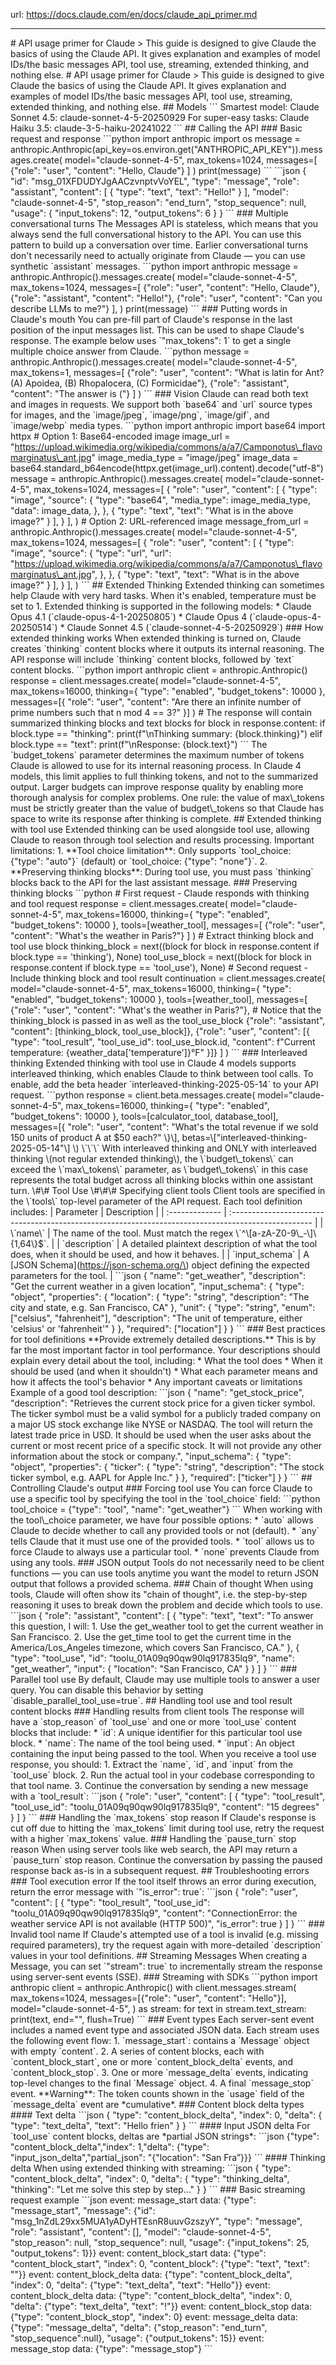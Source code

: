 url: https://docs.claude.com/en/docs/claude_api_primer.md

---

\# API usage primer for Claude > This guide is designed to give Claude the basics of using the Claude API. It gives explanation and examples of model IDs/the basic messages API, tool use, streaming, extended thinking, and nothing else. \# API usage primer for Claude > This guide is designed to give Claude the basics of using the Claude API. It gives explanation and examples of model IDs/the basic messages API, tool use, streaming, extended thinking, and nothing else. \#\# Models \`\`\` Smartest model: Claude Sonnet 4.5: claude-sonnet-4-5-20250929 For super-easy tasks: Claude Haiku 3.5: claude-3-5-haiku-20241022 \`\`\` \#\# Calling the API \#\#\# Basic request and response \`\`\`python import anthropic import os message = anthropic.Anthropic\(api\_key=os.environ.get\("ANTHROPIC\_API\_KEY"\)\).messages.create\( model="claude-sonnet-4-5", max\_tokens=1024, messages=\[ \{"role": "user", "content": "Hello, Claude"\} \] \) print\(message\) \`\`\` \`\`\`json \{ "id": "msg\_01XFDUDYJgAACzvnptvVoYEL", "type": "message", "role": "assistant", "content": \[ \{ "type": "text", "text": "Hello\!" \} \], "model": "claude-sonnet-4-5", "stop\_reason": "end\_turn", "stop\_sequence": null, "usage": \{ "input\_tokens": 12, "output\_tokens": 6 \} \} \`\`\` \#\#\# Multiple conversational turns The Messages API is stateless, which means that you always send the full conversational history to the API. You can use this pattern to build up a conversation over time. Earlier conversational turns don't necessarily need to actually originate from Claude — you can use synthetic \`assistant\` messages. \`\`\`python import anthropic message = anthropic.Anthropic\(\).messages.create\( model="claude-sonnet-4-5", max\_tokens=1024, messages=\[ \{"role": "user", "content": "Hello, Claude"\}, \{"role": "assistant", "content": "Hello\!"\}, \{"role": "user", "content": "Can you describe LLMs to me?"\} \], \) print\(message\) \`\`\` \#\#\# Putting words in Claude's mouth You can pre-fill part of Claude's response in the last position of the input messages list. This can be used to shape Claude's response. The example below uses \`"max\_tokens": 1\` to get a single multiple choice answer from Claude. \`\`\`python message = anthropic.Anthropic\(\).messages.create\( model="claude-sonnet-4-5", max\_tokens=1, messages=\[ \{"role": "user", "content": "What is latin for Ant? \(A\) Apoidea, \(B\) Rhopalocera, \(C\) Formicidae"\}, \{"role": "assistant", "content": "The answer is \("\} \] \) \`\`\` \#\#\# Vision Claude can read both text and images in requests. We support both \`base64\` and \`url\` source types for images, and the \`image/jpeg\`, \`image/png\`, \`image/gif\`, and \`image/webp\` media types. \`\`\`python import anthropic import base64 import httpx \# Option 1: Base64-encoded image image\_url = "https://upload.wikimedia.org/wikipedia/commons/a/a7/Camponotus\_flavomarginatus\_ant.jpg" image\_media\_type = "image/jpeg" image\_data = base64.standard\_b64encode\(httpx.get\(image\_url\).content\).decode\("utf-8"\) message = anthropic.Anthropic\(\).messages.create\( model="claude-sonnet-4-5", max\_tokens=1024, messages=\[ \{ "role": "user", "content": \[ \{ "type": "image", "source": \{ "type": "base64", "media\_type": image\_media\_type, "data": image\_data, \}, \}, \{ "type": "text", "text": "What is in the above image?" \} \], \} \], \) \# Option 2: URL-referenced image message\_from\_url = anthropic.Anthropic\(\).messages.create\( model="claude-sonnet-4-5", max\_tokens=1024, messages=\[ \{ "role": "user", "content": \[ \{ "type": "image", "source": \{ "type": "url", "url": "https://upload.wikimedia.org/wikipedia/commons/a/a7/Camponotus\_flavomarginatus\_ant.jpg", \}, \}, \{ "type": "text", "text": "What is in the above image?" \} \], \} \], \) \`\`\` \#\# Extended Thinking Extended thinking can sometimes help Claude with very hard tasks. When it's enabled, temperature must be set to 1. Extended thinking is supported in the following models: \* Claude Opus 4.1 \(\`claude-opus-4-1-20250805\`\) \* Claude Opus 4 \(\`claude-opus-4-20250514\`\) \* Claude Sonnet 4.5 \(\`claude-sonnet-4-5-20250929\`\) \#\#\# How extended thinking works When extended thinking is turned on, Claude creates \`thinking\` content blocks where it outputs its internal reasoning. The API response will include \`thinking\` content blocks, followed by \`text\` content blocks. \`\`\`python import anthropic client = anthropic.Anthropic\(\) response = client.messages.create\( model="claude-sonnet-4-5", max\_tokens=16000, thinking=\{ "type": "enabled", "budget\_tokens": 10000 \}, messages=\[\{ "role": "user", "content": "Are there an infinite number of prime numbers such that n mod 4 == 3?" \}\] \) \# The response will contain summarized thinking blocks and text blocks for block in response.content: if block.type == "thinking": print\(f"\nThinking summary: \{block.thinking\}"\) elif block.type == "text": print\(f"\nResponse: \{block.text\}"\) \`\`\` The \`budget\_tokens\` parameter determines the maximum number of tokens Claude is allowed to use for its internal reasoning process. In Claude 4 models, this limit applies to full thinking tokens, and not to the summarized output. Larger budgets can improve response quality by enabling more thorough analysis for complex problems. One rule: the value of max\\\_tokens must be strictly greater than the value of budget\\\_tokens so that Claude has space to write its response after thinking is complete. \#\# Extended thinking with tool use Extended thinking can be used alongside tool use, allowing Claude to reason through tool selection and results processing. Important limitations: 1\. \*\*Tool choice limitation\*\*: Only supports \`tool\_choice: \{"type": "auto"\}\` \(default\) or \`tool\_choice: \{"type": "none"\}\`. 2\. \*\*Preserving thinking blocks\*\*: During tool use, you must pass \`thinking\` blocks back to the API for the last assistant message. \#\#\# Preserving thinking blocks \`\`\`python \# First request - Claude responds with thinking and tool request response = client.messages.create\( model="claude-sonnet-4-5", max\_tokens=16000, thinking=\{ "type": "enabled", "budget\_tokens": 10000 \}, tools=\[weather\_tool\], messages=\[ \{"role": "user", "content": "What's the weather in Paris?"\} \] \) \# Extract thinking block and tool use block thinking\_block = next\(\(block for block in response.content if block.type == 'thinking'\), None\) tool\_use\_block = next\(\(block for block in response.content if block.type == 'tool\_use'\), None\) \# Second request - Include thinking block and tool result continuation = client.messages.create\( model="claude-sonnet-4-5", max\_tokens=16000, thinking=\{ "type": "enabled", "budget\_tokens": 10000 \}, tools=\[weather\_tool\], messages=\[ \{"role": "user", "content": "What's the weather in Paris?"\}, \# Notice that the thinking\_block is passed in as well as the tool\_use\_block \{"role": "assistant", "content": \[thinking\_block, tool\_use\_block\]\}, \{"role": "user", "content": \[\{ "type": "tool\_result", "tool\_use\_id": tool\_use\_block.id, "content": f"Current temperature: \{weather\_data\['temperature'\]\}°F" \}\]\} \] \) \`\`\` \#\#\# Interleaved thinking Extended thinking with tool use in Claude 4 models supports interleaved thinking, which enables Claude to think between tool calls. To enable, add the beta header \`interleaved-thinking-2025-05-14\` to your API request. \`\`\`python response = client.beta.messages.create\( model="claude-sonnet-4-5", max\_tokens=16000, thinking=\{ "type": "enabled", "budget\_tokens": 10000 \}, tools=\[calculator\_tool, database\_tool\], messages=\[\{ "role": "user", "content": "What's the total revenue if we sold 150 units of product A at $50 each?" \}\], betas=\["interleaved-thinking-2025-05-14"\] \) \`\`\` With interleaved thinking and ONLY with interleaved thinking \(not regular extended thinking\), the \`budget\_tokens\` can exceed the \`max\_tokens\` parameter, as \`budget\_tokens\` in this case represents the total budget across all thinking blocks within one assistant turn. \#\# Tool Use \#\#\# Specifying client tools Client tools are specified in the \`tools\` top-level parameter of the API request. Each tool definition includes: | Parameter | Description | | :------------- | :-------------------------------------------------------------------------------------------------- | | \`name\` | The name of the tool. Must match the regex \`^\[a-zA-Z0-9\_-\]\{1,64\}$\`. | | \`description\` | A detailed plaintext description of what the tool does, when it should be used, and how it behaves. | | \`input\_schema\` | A \[JSON Schema\]\(https://json-schema.org/\) object defining the expected parameters for the tool. | \`\`\`json \{ "name": "get\_weather", "description": "Get the current weather in a given location", "input\_schema": \{ "type": "object", "properties": \{ "location": \{ "type": "string", "description": "The city and state, e.g. San Francisco, CA" \}, "unit": \{ "type": "string", "enum": \["celsius", "fahrenheit"\], "description": "The unit of temperature, either 'celsius' or 'fahrenheit'" \} \}, "required": \["location"\] \} \} \`\`\` \#\#\# Best practices for tool definitions \*\*Provide extremely detailed descriptions.\*\* This is by far the most important factor in tool performance. Your descriptions should explain every detail about the tool, including: \* What the tool does \* When it should be used \(and when it shouldn't\) \* What each parameter means and how it affects the tool's behavior \* Any important caveats or limitations Example of a good tool description: \`\`\`json \{ "name": "get\_stock\_price", "description": "Retrieves the current stock price for a given ticker symbol. The ticker symbol must be a valid symbol for a publicly traded company on a major US stock exchange like NYSE or NASDAQ. The tool will return the latest trade price in USD. It should be used when the user asks about the current or most recent price of a specific stock. It will not provide any other information about the stock or company.", "input\_schema": \{ "type": "object", "properties": \{ "ticker": \{ "type": "string", "description": "The stock ticker symbol, e.g. AAPL for Apple Inc." \} \}, "required": \["ticker"\] \} \} \`\`\` \#\# Controlling Claude's output \#\#\# Forcing tool use You can force Claude to use a specific tool by specifying the tool in the \`tool\_choice\` field: \`\`\`python tool\_choice = \{"type": "tool", "name": "get\_weather"\} \`\`\` When working with the tool\\\_choice parameter, we have four possible options: \* \`auto\` allows Claude to decide whether to call any provided tools or not \(default\). \* \`any\` tells Claude that it must use one of the provided tools. \* \`tool\` allows us to force Claude to always use a particular tool. \* \`none\` prevents Claude from using any tools. \#\#\# JSON output Tools do not necessarily need to be client functions — you can use tools anytime you want the model to return JSON output that follows a provided schema. \#\#\# Chain of thought When using tools, Claude will often show its "chain of thought", i.e. the step-by-step reasoning it uses to break down the problem and decide which tools to use. \`\`\`json \{ "role": "assistant", "content": \[ \{ "type": "text", "text": "To answer this question, I will: 1. Use the get\_weather tool to get the current weather in San Francisco. 2. Use the get\_time tool to get the current time in the America/Los\_Angeles timezone, which covers San Francisco, CA." \}, \{ "type": "tool\_use", "id": "toolu\_01A09q90qw90lq917835lq9", "name": "get\_weather", "input": \{ "location": "San Francisco, CA" \} \} \] \} \`\`\` \#\#\# Parallel tool use By default, Claude may use multiple tools to answer a user query. You can disable this behavior by setting \`disable\_parallel\_tool\_use=true\`. \#\# Handling tool use and tool result content blocks \#\#\# Handling results from client tools The response will have a \`stop\_reason\` of \`tool\_use\` and one or more \`tool\_use\` content blocks that include: \* \`id\`: A unique identifier for this particular tool use block. \* \`name\`: The name of the tool being used. \* \`input\`: An object containing the input being passed to the tool. When you receive a tool use response, you should: 1\. Extract the \`name\`, \`id\`, and \`input\` from the \`tool\_use\` block. 2\. Run the actual tool in your codebase corresponding to that tool name. 3\. Continue the conversation by sending a new message with a \`tool\_result\`: \`\`\`json \{ "role": "user", "content": \[ \{ "type": "tool\_result", "tool\_use\_id": "toolu\_01A09q90qw90lq917835lq9", "content": "15 degrees" \} \] \} \`\`\` \#\#\# Handling the \`max\_tokens\` stop reason If Claude's response is cut off due to hitting the \`max\_tokens\` limit during tool use, retry the request with a higher \`max\_tokens\` value. \#\#\# Handling the \`pause\_turn\` stop reason When using server tools like web search, the API may return a \`pause\_turn\` stop reason. Continue the conversation by passing the paused response back as-is in a subsequent request. \#\# Troubleshooting errors \#\#\# Tool execution error If the tool itself throws an error during execution, return the error message with \`"is\_error": true\`: \`\`\`json \{ "role": "user", "content": \[ \{ "type": "tool\_result", "tool\_use\_id": "toolu\_01A09q90qw90lq917835lq9", "content": "ConnectionError: the weather service API is not available \(HTTP 500\)", "is\_error": true \} \] \} \`\`\` \#\#\# Invalid tool name If Claude's attempted use of a tool is invalid \(e.g. missing required parameters\), try the request again with more-detailed \`description\` values in your tool definitions. \#\# Streaming Messages When creating a Message, you can set \`"stream": true\` to incrementally stream the response using server-sent events \(SSE\). \#\#\# Streaming with SDKs \`\`\`python import anthropic client = anthropic.Anthropic\(\) with client.messages.stream\( max\_tokens=1024, messages=\[\{"role": "user", "content": "Hello"\}\], model="claude-sonnet-4-5", \) as stream: for text in stream.text\_stream: print\(text, end="", flush=True\) \`\`\` \#\#\# Event types Each server-sent event includes a named event type and associated JSON data. Each stream uses the following event flow: 1\. \`message\_start\`: contains a \`Message\` object with empty \`content\`. 2\. A series of content blocks, each with \`content\_block\_start\`, one or more \`content\_block\_delta\` events, and \`content\_block\_stop\`. 3\. One or more \`message\_delta\` events, indicating top-level changes to the final \`Message\` object. 4\. A final \`message\_stop\` event. \*\*Warning\*\*: The token counts shown in the \`usage\` field of the \`message\_delta\` event are \*cumulative\*. \#\#\# Content block delta types \#\#\#\# Text delta \`\`\`json \{ "type": "content\_block\_delta", "index": 0, "delta": \{ "type": "text\_delta", "text": "Hello frien" \} \} \`\`\` \#\#\#\# Input JSON delta For \`tool\_use\` content blocks, deltas are \*partial JSON strings\*: \`\`\`json \{"type": "content\_block\_delta","index": 1,"delta": \{"type": "input\_json\_delta","partial\_json": "\{\"location\": \"San Fra”\}\}\} \`\`\` \#\#\#\# Thinking delta When using extended thinking with streaming: \`\`\`json \{ "type": "content\_block\_delta", "index": 0, "delta": \{ "type": "thinking\_delta", "thinking": "Let me solve this step by step..." \} \} \`\`\` \#\#\# Basic streaming request example \`\`\`json event: message\_start data: \{"type": "message\_start", "message": \{"id": "msg\_1nZdL29xx5MUA1yADyHTEsnR8uuvGzszyY", "type": "message", "role": "assistant", "content": \[\], "model": "claude-sonnet-4-5", "stop\_reason": null, "stop\_sequence": null, "usage": \{"input\_tokens": 25, "output\_tokens": 1\}\}\} event: content\_block\_start data: \{"type": "content\_block\_start", "index": 0, "content\_block": \{"type": "text", "text": ""\}\} event: content\_block\_delta data: \{"type": "content\_block\_delta", "index": 0, "delta": \{"type": "text\_delta", "text": "Hello"\}\} event: content\_block\_delta data: \{"type": "content\_block\_delta", "index": 0, "delta": \{"type": "text\_delta", "text": "\!"\}\} event: content\_block\_stop data: \{"type": "content\_block\_stop", "index": 0\} event: message\_delta data: \{"type": "message\_delta", "delta": \{"stop\_reason": "end\_turn", "stop\_sequence":null\}, "usage": \{"output\_tokens": 15\}\} event: message\_stop data: \{"type": "message\_stop"\} \`\`\`
